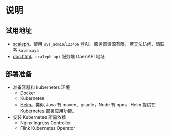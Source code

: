 # 说明

## 试用地址

* [scaleph](http://129.204.156.150:8096)。使用 `sys_admin`/`123456` 登陆。服务器资源有限，若无法访问，请联系 `kalencaya`
* [doc.html](http://129.204.156.150:8080/scaleph/doc.html)。`scaleph-api` 服务端 OpenAPI 地址

## 部署准备

* 准备容器和 kubernetes 环境
  * Docker
  * Kubernetes
  * [Helm](https://helm.sh/)。类似 Java 有 maven、gradle，Node 有 npm，Helm 提供在 Kubernetes 部署应用功能。
* 安装 Kubernetes 所需依赖
  * Nginx Ingress Controller
  * Flink Kubernetes Operator
